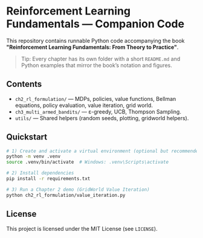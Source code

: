 # Reinforcement Learning Fundamentals — Companion Code

This repository contains runnable Python code accompanying the book **"Reinforcement Learning Fundamentals: From Theory to Practice"**.

> Tip: Every chapter has its own folder with a short `README.md` and Python examples that mirror the book’s notation and figures.

## Contents

- `ch2_rl_formulation/` — MDPs, policies, value functions, Bellman equations, policy evaluation, value iteration, grid world.
- `ch3_multi_armed_bandits/` — ε-greedy, UCB, Thompson Sampling.
- `utils/` — Shared helpers (random seeds, plotting, gridworld helpers).

## Quickstart

```bash
# 1) Create and activate a virtual environment (optional but recommended)
python -m venv .venv
source .venv/bin/activate  # Windows: .venv\Scripts\activate

# 2) Install dependencies
pip install -r requirements.txt

# 3) Run a Chapter 2 demo (GridWorld Value Iteration)
python ch2_rl_formulation/value_iteration.py
```



## License

This project is licensed under the MIT License (see `LICENSE`).


